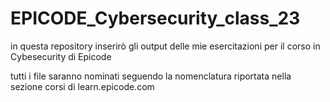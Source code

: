 # EPICODE_Cybersecurity_class_23
in questa repository inserirò gli output delle mie esercitazioni per il corso in Cybesecurity di Epicode


tutti i file saranno nominati seguendo la nomenclatura riportata nella sezione corsi di learn.epicode.com
